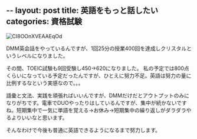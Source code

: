 --
layout: post
title: 英語をもっと話したい
categories: 資格試験
--

![CI8OOnXVEAAEqOd](../images/CI8OOnXVEAAEqOd.png)

DMM英会話をやっているんですが、1回25分の授業400回を達成しクリスタルというレベルになりました。

その間、TOEIC試験も9回受験し450→620になりました。
私の予定では800点くらいになっている予定だったんですが、ひとえに努力不足。英語は努力の量に比例するなという実感なので。。。

語彙と文法、実践を頑張ればいいんですが、DMMだけだとアウトプットのみになりがちです。電車でDUOやったりはしているんですが、集中が続かないですね。短期集中で一気に単語を覚える→お休み→短期集中の繰り返しがダラダラやるよりいいなと思います。

そんなわけで今後も普通に英語できるようになるまで努力します。


